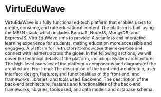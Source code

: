 # VirtuEduWave
VirtuEduWave is a fully functional ed-tech platform that enables users to create, consume, and rate educational content. The platform is built using the MERN stack, which includes ReactJS, NodeJS, MongoDB, and ExpressJS.
VirtuEduWave aims to provide:
A seamless and interactive learning experience for students, making education more accessible and engaging.
A platform for instructors to showcase their expertise and connect with learners across the globe.
In the following sections, we will cover the technical details of the platform, including:
System architecture: The high-level overview of the platform's components and diagrams of the architecture.
Front-end: The description of the front-end architecture, user interface design, features, and functionalities of the front-end, and frameworks, libraries, and tools used.
Back-end: The description of the back-end architecture, features and functionalities of the back-end, frameworks, libraries, tools used, and data models and database schema.
